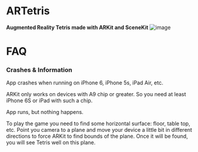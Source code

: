 # ARTetris
**Augmented Reality Tetris made with ARKit and SceneKit** ![image](https://user-images.githubusercontent.com/73394656/118303476-7e893900-b4b3-11eb-917e-0dc71cfec843.png)


# FAQ

### Crashes & Information

App crashes when running on iPhone 6, iPhone 5s, iPad Air, etc.

ARKit only works on devices with A9 chip or greater. So you need at least iPhone 6S or iPad with such a chip.

App runs, but nothing happens.

To play the game you need to find some horizontal surface: floor, table top, etc. Point you camera to a plane and move your device a little bit in different directions to force ARKit to find bounds of the plane. Once it will be found, you will see Tetris well on this plane.


